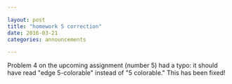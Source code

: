 ```yaml
---

layout: post
title: "homework 5 correction"
date: 2016-03-21
categories: announcements

---
```


Problem 4 on the upcoming assignment (number 5) had a typo: it should have read "edge 5-colorable" instead of "5 colorable." This has been fixed!